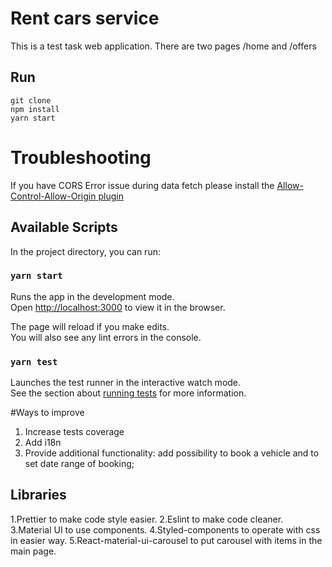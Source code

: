 # Rent cars service

This is a test task web application.
There are two pages /home and /offers

## Run

```
git clone
npm install
yarn start
```

# Troubleshooting

If you have CORS Error issue during data fetch please install the [Allow-Control-Allow-Origin plugin](https://chrome.google.com/webstore/detail/allow-cors-access-control/lhobafahddgcelffkeicbaginigeejlf?hl=en)

## Available Scripts

In the project directory, you can run:

### `yarn start`

Runs the app in the development mode.\
Open [http://localhost:3000](http://localhost:3000) to view it in the browser.

The page will reload if you make edits.\
You will also see any lint errors in the console.

### `yarn test`

Launches the test runner in the interactive watch mode.\
See the section about [running tests](https://facebook.github.io/create-react-app/docs/running-tests) for more information.

#Ways to improve

1. Increase tests coverage
2. Add i18n
3. Provide additional functionality: add possibility to book a vehicle and to set date range of booking;

## Libraries

1.Prettier to make code style easier.
2.Eslint to make code cleaner.
3.Material UI to use components.
4.Styled-components to operate with css in easier way.
5.React-material-ui-carousel to put carousel with items in the main page.
